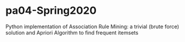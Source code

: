 # pa04-Spring2020
Python implementation of Association Rule Mining: a trivial (brute force) solution and Apriori Algorithm to find frequent itemsets 

